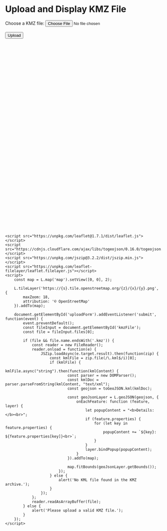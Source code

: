 <!DOCTYPE html>
<html lang="en">
<head>
    <meta charset="UTF-8">
    <meta name="viewport" content="width=device-width, initial-scale=1.0">
    <title>Upload and Display KMZ File</title>
    <link rel="stylesheet" href="https://unpkg.com/leaflet@1.7.1/dist/leaflet.css" />
    <style>
        #map {
            height: 600px;
            width: 100%;
        }
    </style>
</head>
<body>
    <h1>Upload and Display KMZ File</h1>
    <form id="uploadForm">
        <label for="kmzFile">Choose a KMZ file:</label>
        <input type="file" id="kmzFile" name="kmzFile" accept=".kmz">
        <br><br>
        <input type="submit" value="Upload">
    </form>
    <div id="map"></div>

    <script src="https://unpkg.com/leaflet@1.7.1/dist/leaflet.js"></script>
    <script src="https://cdnjs.cloudflare.com/ajax/libs/togeojson/0.16.0/togeojson.min.js"></script>
    <script src="https://unpkg.com/jszip@3.2.2/dist/jszip.min.js"></script>
    <script src="https://unpkg.com/leaflet-filelayer/leaflet.filelayer.js"></script>
    <script>
        const map = L.map('map').setView([0, 0], 2);

        L.tileLayer('https://{s}.tile.openstreetmap.org/{z}/{x}/{y}.png', {
            maxZoom: 18,
            attribution: '© OpenStreetMap'
        }).addTo(map);

        document.getElementById('uploadForm').addEventListener('submit', function(event) {
            event.preventDefault();
            const fileInput = document.getElementById('kmzFile');
            const file = fileInput.files[0];
            
            if (file && file.name.endsWith('.kmz')) {
                const reader = new FileReader();
                reader.onload = function(e) {
                    JSZip.loadAsync(e.target.result).then(function(zip) {
                        const kmlFile = zip.file(/\.kml$/i)[0];
                        if (kmlFile) {
                            kmlFile.async("string").then(function(kmlContent) {
                                const parser = new DOMParser();
                                const kmlDoc = parser.parseFromString(kmlContent, "text/xml");
                                const geojson = toGeoJSON.kml(kmlDoc);

                                const geoJsonLayer = L.geoJSON(geojson, {
                                    onEachFeature: function (feature, layer) {
                                        let popupContent = "<b>Details:</b><br>";
                                        if (feature.properties) {
                                            for (let key in feature.properties) {
                                                popupContent += `${key}: ${feature.properties[key]}<br>`;
                                            }
                                        }
                                        layer.bindPopup(popupContent);
                                    }
                                }).addTo(map);

                                map.fitBounds(geoJsonLayer.getBounds());
                            });
                        } else {
                            alert('No KML file found in the KMZ archive.');
                        }
                    });
                };
                reader.readAsArrayBuffer(file);
            } else {
                alert('Please upload a valid KMZ file.');
            }
        });
    </script>
</body>
</html>
